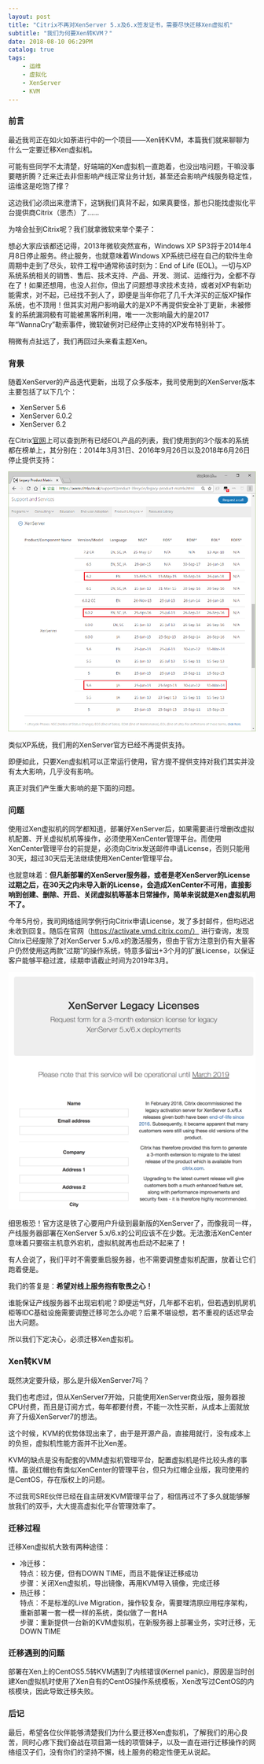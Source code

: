 ```yaml
---
layout: post
title: "Citrix不再对XenServer 5.x及6.x签发证书，需要尽快迁移Xen虚拟机"
subtitle: "我们为何要Xen转KVM？"
date: 2018-08-10 06:29PM
catalog: true
tags:
    - 运维
    - 虚拟化
    - XenServer
    - KVM
---
```


### 前言

最近我司正在如火如荼进行中的一个项目——Xen转KVM，本篇我们就来聊聊为什么一定要迁移Xen虚拟机。

可能有些同学不太清楚，好端端的Xen虚拟机一直跑着，也没出啥问题，干嘛没事要瞎折腾？迁来迁去非但影响产线正常业务计划，甚至还会影响产线服务稳定性，运维这是吃饱了撑？

这边我们必须出来澄清下，这锅我们真背不起，如果真要怪，那也只能找虚拟化平台提供商Citrix（思杰）了……

为啥会扯到Citrix呢？我们就拿微软来举个栗子：

想必大家应该都还记得，2013年微软突然宣布，Windows XP SP3将于2014年4月8日停止服务。终止服务，也就意味着Windows XP系统已经在自己的软件生命周期中走到了尽头，软件工程中通常称该时刻为：End of Life (EOL)。一切与XP系统系统相关的销售、售后、技术支持、产品、开发、测试、运维行为，全都不存在了！如果还想用，也没人拦你，但出了问题想寻求技术支持，或者对XP有新功能需求，对不起，已经找不到人了，即便是当年你花了几千大洋买的正版XP操作系统，也不顶用！但其实对用户影响最大的是XP不再提供安全补丁更新，未被修复的系统漏洞极有可能被黑客所利用，唯一一次影响最大的是2017年“WannaCry”勒索事件，微软破例对已经停止支持的XP发布特别补丁。

稍微有点扯远了，我们再回过头来看主题Xen。

### 背景

随着XenServer的产品迭代更新，出现了众多版本，我司使用到的XenServer版本主要包括了以下几个：
- XenServer 5.6
- XenServer 6.0.2
- XenServer 6.2

在Citrix[官网][1]上可以查到所有已经EOL产品的列表，我们使用到的3个版本的系统都在榜单上，其分别在：2014年3月31日、2016年9月26日以及2018年6月26日停止提供支持：

![img](/img/in-post/post-180810-xen-eol/WechatIMG1975.png)

类似XP系统，我们用的XenServer官方已经不再提供支持。

即便如此，只要Xen虚拟机可以正常运行使用，官方提不提供支持对我们其实并没有太大影响，几乎没有影响。

真正对我们产生重大影响的是下面的问题。

### 问题

使用过Xen虚拟机的同学都知道，部署好XenServer后，如果需要进行增删改虚拟机配置、开关虚拟机机等操作，必须使用XenCenter管理平台。而使用XenCenter管理平台的前提是，必须向Citrix发送邮件申请License，否则只能用30天，超过30天后无法继续使用XenCenter管理平台。

也就意味着：**但凡新部署的XenServer服务器，或者是老XenServer的License过期之后，在30天之内未导入新的License，会造成XenCenter不可用，直接影响到创建、删除、开启、关闭虚拟机等基本日常操作，简单来说就是Xen虚拟机用不了。**

今年5月份，我司网络组同学例行向Citrix申请License，发了多封邮件，但均迟迟未收到回复。随后在官网（https://activate.vmd.citrix.com/） 进行查询，发现Citrix已经废除了对XenServer 5.x/6.x的激活服务，但由于官方注意到仍有大量客户仍然使用这两款“过期”的操作系统，特意多留出+3个月的扩展License，以保证客户能够平稳过渡，续期申请截止时间为2019年3月。

![img](/img/in-post/post-180810-xen-eol/WechatIMG1976.png)

细思极恐！官方这是铁了心要用户升级到最新版的XenServer了，而像我司一样，产线服务器部署在XenServer 5.x/6.x的公司应该不在少数。无法激活XenCenter意味着只要宿主机意外宕机，虚拟机就再也启动不起来了！

有人会说了，我们平时不需要重启服务器，也不需要调整虚拟机配置，放着让它们跑着便是。

我们的答复是：**希望对线上服务抱有敬畏之心！**

谁能保证产线服务器不出现宕机呢？即便运气好，几年都不宕机，但若遇到机房机柜等IDC基础设施需要调整迁移可怎么办呢？后果不堪设想，若不重视的话迟早会出大问题。

所以我们下定决心，必须迁移Xen虚拟机。

### Xen转KVM

既然决定要升级，那么是升级XenServer7吗？

我们也考虑过，但从XenServer7开始，只能使用XenServer商业版，服务器按CPU付费，而且是订阅方式，每年都要付费，不能一次性买断，从成本上面就放弃了升级XenServer7的想法。

这个时候，KVM的优势体现出来了，由于是开源产品，直接用就行，没有成本上的负担，虚拟机性能方面并不比Xen差。

KVM的缺点是没有配套的VMM虚拟机管理平台，配置虚拟机是件比较头疼的事情。虽说红帽也有类似XenCenter的管理平台，但只为红帽企业版，我司使用的是CentOS，存在版权上的问题。

不过我司SRE伙伴已经在自主研发KVM管理平台了，相信再过不了多久就能够解放我们的双手，大大提高虚拟化平台管理效率了。

### 迁移过程

迁移Xen虚拟机大致有两种途径：

- 冷迁移：  
  特点：较方便，但有DOWN TIME，而且不能保证迁移成功  
  步骤：关闭Xen虚拟机，导出镜像，再用KVM导入镜像，完成迁移
- 热迁移：  
  特点：不是标准的Live Migration，操作较复杂，需要理清原应用程序架构，重新部署一套一模一样的系统，类似做了一套HA  
  步骤：重新提供一台新的KVM虚拟机，在新服务器上部署业务，实时迁移，无DOWN TIME

### 迁移遇到的问题

部署在Xen上的CentOS5.5转KVM遇到了内核错误(Kernel panic)，原因是当时创建Xen虚拟机时使用了Xen自有的CentOS操作系统模板，Xen改写过CentOS的内核模块，因此导致迁移失败。

### 后记

最后，希望各位伙伴能够清楚我们为什么要迁移Xen虚拟机，了解我们的用心良苦，同时心疼下我们奋战在项目第一线的项管妹子，以及一直在进行迁移操作的网络组汉子们，没有你们的坚持不懈，线上服务的稳定性便无从说起。

[1]: https://www.citrix.co.uk/support/product-lifecycle/legacy-product-matrix.html